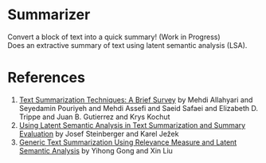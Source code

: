 # Summarizer
Convert a block of text into a quick summary! (Work in Progress)
<br>
Does an extractive summary of text using latent semantic analysis (LSA).

# References
1. [Text Summarization Techniques: A Brief Survey](https://arxiv.org/pdf/1707.02268.pdf) by Mehdi Allahyari and Seyedamin Pouriyeh and Mehdi Assefi and Saeid Safaei and Elizabeth D. Trippe and Juan B. Gutierrez and Krys Kochut
1. [Using Latent Semantic Analysis in Text Summarization and Summary Evaluation](http://www.kiv.zcu.cz/~jstein/publikace/isim2004.pdf) by Josef Steinberger and Karel Ježek
1. [Generic Text Summarization Using Relevance Measure and Latent Semantic Analysis](https://www.cs.bham.ac.uk/~pxt/IDA/text_summary.pdf) by Yihong Gong and Xin Liu